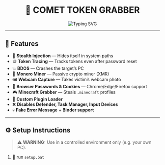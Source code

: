 <h1 align="center">
  🌌 COMET TOKEN GRABBER
</h1>

<p align="center">
  <img src="https://readme-typing-svg.demolab.com?font=Fira+Code&size=24&duration=4000&pause=1000&color=AA55FF&center=true&vCenter=true&width=440&lines=The+last+grabber+you’ll+ever+need.;Stealthy.+Modular.+Deadly." alt="Typing SVG" />
</p>

---

## 🚀 Features

- 🫥 **Stealth Injection** — Hides itself in system paths  
- 🪙 **Token Tracing** — Tracks tokens even after password reset  
- 💥 **BDOS** — Crashes the target’s PC  
- 🧠 **Monero Miner** — Passive crypto miner (XMR)  
- 🖼️ **Webcam Capture** — Takes victim’s webcam photo  
- 🔐 **Browser Passwords & Cookies** — Chrome/Edge/Firefox support  
- 🎮 **Minecraft Grabber** — Steals `.minecraft` profiles  
- 🧩 **Custom Plugin Loader**  
- ❌ **Disables Defender, Task Manager, Input Devices**  
- 💀 **Fake Error Message** + **Binder support**

---

## ⚙️ Setup Instructions

> ⚠️ **WARNING:** Use in a controlled environment only (e.g. your own PC).

1. 🔧 run  `setup.bat`

